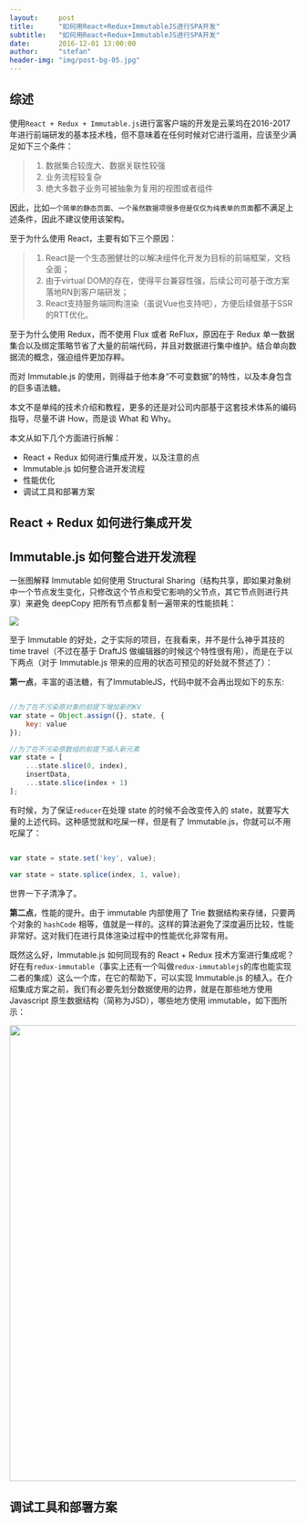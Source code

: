 ```yaml
---
layout:     post
title:      "如何用React+Redux+ImmutableJS进行SPA开发"
subtitle:   "如何用React+Redux+ImmutableJS进行SPA开发"
date:       2016-12-01 13:00:00
author:     "stefan"
header-img: "img/post-bg-05.jpg"
---
```


## 综述

使用`React + Redux + Immutable.js`进行富客户端的开发是云莱坞在2016-2017年进行前端研发的基本技术栈，但不意味着在任何时候对它进行滥用，应该至少满足如下三个条件：

> 1. 数据集合较庞大、数据关联性较强
> 2. 业务流程较复杂
> 3. 绝大多数子业务可被抽象为复用的视图或者组件

因此，比如`一个简单的静态页面`、`一个虽然数据项很多但是仅仅为纯表单的页面`都不满足上述条件，因此不建议使用该架构。

至于为什么使用 React，主要有如下三个原因：

> 1. React是一个生态圈健壮的以解决组件化开发为目标的前端框架，文档全面；
> 2. 由于virtual DOM的存在，使得平台兼容性强，后续公司可基于改方案落地RN到客户端研发；
> 3. React支持服务端同构渲染（虽说Vue也支持吧），方便后续做基于SSR的RTT优化。

至于为什么使用 Redux，而不使用 Flux 或者 ReFlux，原因在于 Redux 单一数据集合以及绑定策略节省了大量的前端代码，并且对数据进行集中维护。结合单向数据流的概念，强迫组件更加存粹。

而对 Immutable.js 的使用，则得益于他本身“不可变数据”的特性，以及本身包含的巨多语法糖。

本文不是单纯的技术介绍和教程，更多的还是对公司内部基于这套技术体系的编码指导，尽量不讲 How，而是谈 What 和 Why。

本文从如下几个方面进行拆解：

* React + Redux 如何进行集成开发，以及注意的点
* Immutable.js 如何整合进开发流程
* 性能优化
* 调试工具和部署方案

## React + Redux 如何进行集成开发

## Immutable.js 如何整合进开发流程

一张图解释 Immutable 如何使用 Structural Sharing（结构共享，即如果对象树中一个节点发生变化，只修改这个节点和受它影响的父节点，其它节点则进行共享）来避免 deepCopy 把所有节点都复制一遍带来的性能损耗：

<img src="http://img.alicdn.com/tps/i2/TB1zzi_KXXXXXctXFXXbrb8OVXX-613-575.gif" />

至于 Immutable 的好处，之于实际的项目，在我看来，并不是什么神乎其技的 time travel（不过在基于 DraftJS 做编辑器的时候这个特性很有用），而是在于以下两点（对于 Immutable.js 带来的应用的状态可预见的好处就不赘述了）：

**第一点**，丰富的语法糖，有了ImmutableJS，代码中就不会再出现如下的东东:

```javascript

//为了在不污染原对象的前提下增加新的KV
var state = Object.assign({}, state, {
	key: value
});

//为了在不污染原数组的前提下插入新元素
var state = [
	...state.slice(0, index),
	insertData,
	...state.slice(index + 1)
];

```

有时候，为了保证`reducer`在处理 state 的时候不会改变传入的 state，就要写大量的上述代码。这种感觉就和吃屎一样，但是有了 Immutable.js，你就可以不用吃屎了：

```javascript

var state = state.set('key', value);

var state = state.splice(index, 1, value);

```

世界一下子清净了。

**第二点**，性能的提升。由于 immutable 内部使用了 Trie 数据结构来存储，只要两个对象的 `hashCode` 相等，值就是一样的。这样的算法避免了深度遍历比较，性能非常好。这对我们在进行具体渲染过程中的性能优化非常有用。

既然这么好，Immutable.js 如何同现有的 React + Redux 技术方案进行集成呢？好在有`redux-immutable`（事实上还有一个叫做`redux-immutablejs`的库也能实现二者的集成）这么一个库，在它的帮助下，可以实现 Immutable.js 的植入。在介绍集成方案之前，我们有必要先划分数据使用的边界，就是在那些地方使用 Javascript 原生数据结构（简称为JSD），哪些地方使用 immutable，如下图所示：

<img src="/blog/img/react+redux+immutablejs/flow.png" style="display: block; margin: 10px auto; width: 800px; height: auto;" />

## 调试工具和部署方案





